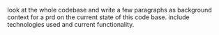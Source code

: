 look at the whole codebase and write a few paragraphs as background context for a prd on the current state of this code base. include technologies used and current functionality.